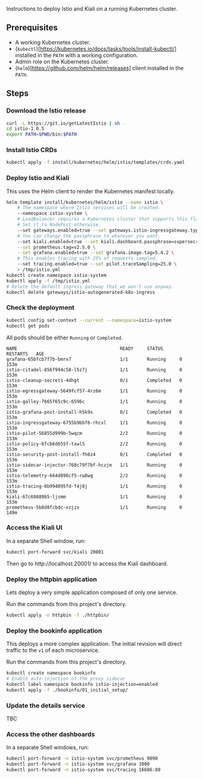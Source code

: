 Instructions to deploy Istio and Kiali on a running Kubernetes cluster.

## Prerequisites

* A working Kubernetes cluster.
* (`kubectl`)[https://kubernetes.io/docs/tasks/tools/install-kubectl/] installed in the `PATH` with a working configuration.
* Admin role on the Kubernetes cluster.
* (`helm`)[https://github.com/helm/helm/releases] client installed in the `PATH`.

## Steps

### Download the Istio release

```bash
curl -L https://git.io/getLatestIstio | sh -
cd istio-1.0.5
export PATH=$PWD/bin:$PATH
```

### Install Istio CRDs

```bash
kubectl apply -f install/kubernetes/helm/istio/templates/crds.yaml
```

### Deploy Istio and Kiali

This uses the Helm client to render the Kubernetes manifest locally.

```bash
helm template install/kubernetes/helm/istio --name istio \
    # The namespace where Istio services will be created.
    --namespace istio-system \
    # LoadBalancer requires a Kubernetes cluster that supports this flavor.
    # Set it to NodePort otherwise.
    --set gateways.enabled=true --set gateways.istio-ingressgateway.type=LoadBalancer \
    # You can change the passphrase to whatever you want.
    --set kiali.enabled=true --set kiali.dashboard.passphrase=supersecret --set kiali.tag=v0.12 \
    --set prometheus.tag=v2.5.0 \
    --set grafana.enabled=true --set grafana.image.tag=5.4.2 \
    # This enables tracing with 25% of requests sampled.
    --set tracing.enabled=true --set pilot.traceSampling=25.0 \
    > /tmp/istio.yml
kubectl create namespace istio-system
kubectl apply -f /tmp/istio.yml
# Delete the default ingress gateway that we won't use anyway.
kubectl delete gateways/istio-autogenerated-k8s-ingress
```

### Check the deployment

```bash
kubectl config set-context --current --namespace=istio-system
kubectl get pods
```

All pods should be either `Running` or `Completed`.

```
NAME                                      READY     STATUS      RESTARTS   AGE
grafana-65bfcb7f7b-bmrx7                  1/1       Running     0          153m
istio-citadel-856f994c58-l5z7j            1/1       Running     0          153m
istio-cleanup-secrets-4dhgt               0/1       Completed   0          153m
istio-egressgateway-5649fcf57-4rz6m       1/1       Running     0          153m
istio-galley-7665f65c9c-6596c             1/1       Running     0          153m
istio-grafana-post-install-h5k9s          0/1       Completed   0          153m
istio-ingressgateway-6755b9bbf6-rhcvl     1/1       Running     0          153m
istio-pilot-56855d999b-5wqcm              2/2       Running     0          153m
istio-policy-6fcb6d655f-txwl5             2/2       Running     0          153m
istio-security-post-install-fh8z4         0/1       Completed   0          153m
istio-sidecar-injector-768c79f7bf-hczjm   1/1       Running     0          153m
istio-telemetry-664d896cf5-rw8wg          2/2       Running     0          153m
istio-tracing-6b994895fd-f4j8j            1/1       Running     0          153m
kiali-67c69889b5-ljsmm                    1/1       Running     0          153m
prometheus-5b8d8fcbdc-xzjzx               1/1       Running     0          149m
```

### Access the Kiali UI

In a separate Shell window, run:


```bash
kubectl port-forward svc/kiali 20001
```

Then go to http://localhost:20001/ to access the Kiali dashboard.

### Deploy the httpbin application

Lets deploy a very simple application composed of only one service.

Run the commands from this project's directory.

```bash
kubectl apply -n httpbin -f ./httpbin/
```

### Deploy the bookinfo application

This deploys a more complex application. The initial revision will direct traffic to the `v1` of each microservice.

Run the commands from this project's directory.

```bash
kubectl create namespace bookinfo
# Enable auto-injection of the proxy sidecar
kubectl label namespace bookinfo istio-injection=enabled
kubectl apply -f ./bookinfo/01_initial_setup/
```

### Update the details service

TBC

### Access the other dashboards

In a separate Shell windows, run:

```bash
kubectl port-forward -n istio-system svc/prometheus 9090
kubectl port-forward -n istio-system svc/grafana 3000
kubectl port-forward -n istio-system svc/tracing 16686:80
```

